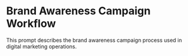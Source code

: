 # Brand Awareness Campaign Workflow

This prompt describes the brand awareness campaign process used in digital marketing operations.
